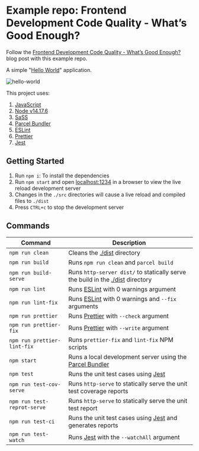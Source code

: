 # Example repo: Frontend Development Code Quality - What’s Good Enough?

Follow the [Frontend Development Code Quality - What’s Good Enough?](https://dholmes/co.uk/blog/frontend-development-code-quality/) blog post with this example repo.

A simple "[Hello World](https://hello.dholmes.co.uk)" application.

![hello-world](https://user-images.githubusercontent.com/1830123/137368817-6215896d-c379-4582-97f3-53aad8574986.png)

This project uses:

1. [JavaScript](https://en.wikipedia.org/wiki/JavaScript)
2. [Node v14.17.6](https://nodejs.org/en/)
3. [SaSS](https://sass-lang.com/)
4. [Parcel Bundler](https://parceljs.org/)
5. [ESLint](https://eslint.org/)
6. [Prettier](https://prettier.io/)
7. [Jest](https://jestjs.io/)

## Getting Started

1. Run `npm i`: To install the dependencies
2. Run `npm start` and open [localhost:1234](http://localhost:1234) in a browser to view the live reload development server
3. Changes in the `./src` directories will cause a live reload and compiled files to `./dist`
4. Press `CTRL+c` to stop the development server

## Commands

|Command|Description|
|---|---|
|`npm run clean`|Cleans the [./dist](./dist) directory|
|`npm run build`|Runs `npm run clean` and `parcel build`|
|`npm run build-serve`|Runs `http-server dist/` to statically serve the build in the [./dist](./dist) directory|
|`npm run lint`|Runs [ESLint](https://eslint.org/) with 0 warnings argument|
|`npm run lint-fix`|Runs [ESLint](https://eslint.org/) with 0 warnings and `--fix` arguments|
|`npm run prettier`|Runs [Prettier](https://prettier.io/) with `--check` argument|
|`npm run prettier-fix`|Runs [Prettier](https://prettier.io/) with `--write` argument|
|`npm run prettier-lint-fix`|Runs `prettier-fix` and `lint-fix` NPM scripts|
|`npm start`|Runs a local development server using the [Parcel Bundler](https://parceljs.org/)|
|`npm test`|Runs the unit test cases using [Jest](https://jestjs.io/)|
|`npm run test-cov-serve`|Runs `http-serve` to statically serve the unit test coverage reports|
|`npm run test-reprot-serve`|Runs `http-serve` to statically serve the unit test report|
|`npm run test-ci`|Runs the unit test cases using [Jest](https://jestjs.io/) and generates reports|
|`npm run test-watch`|Runs [Jest](https://jestjs.io/) with the `--watchAll` argument|
